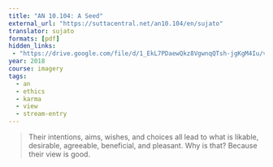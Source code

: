 ```yaml
---
title: "AN 10.104: A Seed"
external_url: "https://suttacentral.net/an10.104/en/sujato"
translator: sujato
formats: [pdf]
hidden_links:
 - "https://drive.google.com/file/d/1_EkL7PDaewQkz8VgwnqQTsh-jgKgM4Iu/view?usp=drivesdk"
year: 2018
course: imagery
tags:
  - an
  - ethics
  - karma
  - view
  - stream-entry
---
```


> Their intentions, aims, wishes, and choices all lead to what is likable, desirable, agreeable, beneficial, and pleasant. Why is that? Because their view is good.
